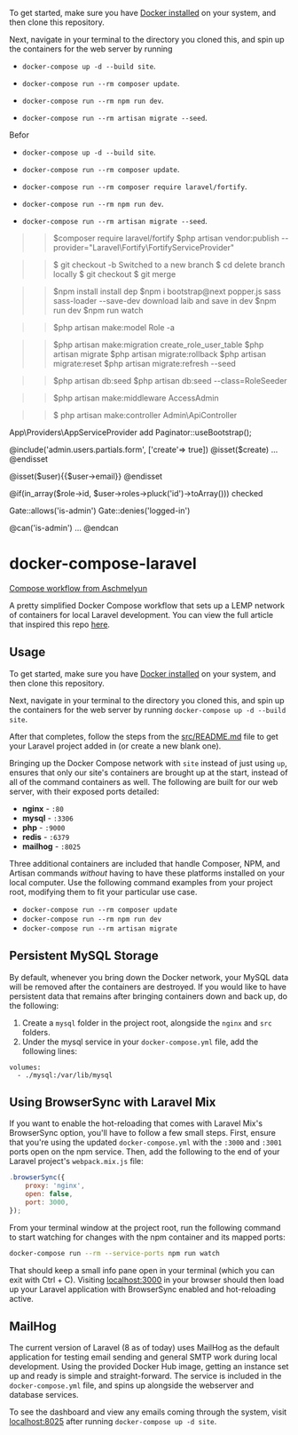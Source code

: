 To get started, make sure you have [Docker installed](https://docs.docker.com/docker-for-mac/install/) on your system, and then clone this repository.

Next, navigate in your terminal to the directory you cloned this, and spin up the containers for the web server by running 

- `docker-compose up -d --build site`.

- `docker-compose run --rm composer update`.

- `docker-compose run --rm npm run dev`.

- `docker-compose run --rm artisan migrate --seed`.


Befor 

- `docker-compose up -d --build site`.

- `docker-compose run --rm composer update`.

- `docker-compose run --rm composer require laravel/fortify`.

- `docker-compose run --rm npm run dev`.

- `docker-compose run --rm artisan migrate --seed`.







>>$composer require laravel/fortify
>>$php artisan vendor:publish --provider="Laravel\Fortify\FortifyServiceProvider"

>>$ git checkout -b   Switched to a new branch
>>$ cd    delete branch locally
>>$ git checkout
>>$ git merge

>>$npm install   install dep
>>$npm i bootstrap@next popper.js sass sass-loader --save-dev download laib and save in dev
>>$npm run dev
>>$npm run watch

>>$php artisan make:model Role -a

>>$php artisan make:migration create_role_user_table
>>$php artisan migrate
>>$php artisan migrate:rollback
>>$php artisan migrate:reset
>>$php artisan migrate:refresh --seed

>>$php artisan db:seed
>>$php artisan db:seed --class=RoleSeeder

>>$php artisan make:middleware AccessAdmin

>>$ php artisan make:controller Admin\\ApiController


App\Providers\AppServiceProvider add Paginator::useBootstrap();




@include('admin.users.partials.form', ['create'=> true])
@isset($create) ... @endisset


@isset($user){{$user->email}} @endisset


@if(in_array($role->id, $user->roles->pluck('id')->toArray())) checked


Gate::allows('is-admin')
Gate::denies('logged-in')

@can('is-admin') ... @endcan


# docker-compose-laravel

[Compose workflow from Aschmelyun](https://github.com/aschmelyun/docker-compose-laravel)

A pretty simplified Docker Compose workflow that sets up a LEMP network of containers for local Laravel development. You can view the full article that inspired this repo [here](https://dev.to/aschmelyun/the-beauty-of-docker-for-local-laravel-development-13c0).


## Usage

To get started, make sure you have [Docker installed](https://docs.docker.com/docker-for-mac/install/) on your system, and then clone this repository.

Next, navigate in your terminal to the directory you cloned this, and spin up the containers for the web server by running `docker-compose up -d --build site`.

After that completes, follow the steps from the [src/README.md](src/README.md) file to get your Laravel project added in (or create a new blank one).

Bringing up the Docker Compose network with `site` instead of just using `up`, ensures that only our site's containers are brought up at the start, instead of all of the command containers as well. The following are built for our web server, with their exposed ports detailed:

- **nginx** - `:80`
- **mysql** - `:3306`
- **php** - `:9000`
- **redis** - `:6379`
- **mailhog** - `:8025` 

Three additional containers are included that handle Composer, NPM, and Artisan commands *without* having to have these platforms installed on your local computer. Use the following command examples from your project root, modifying them to fit your particular use case.

- `docker-compose run --rm composer update`
- `docker-compose run --rm npm run dev`
- `docker-compose run --rm artisan migrate` 

## Persistent MySQL Storage

By default, whenever you bring down the Docker network, your MySQL data will be removed after the containers are destroyed. If you would like to have persistent data that remains after bringing containers down and back up, do the following:

1. Create a `mysql` folder in the project root, alongside the `nginx` and `src` folders.
2. Under the mysql service in your `docker-compose.yml` file, add the following lines:

```
volumes:
  - ./mysql:/var/lib/mysql
```

## Using BrowserSync with Laravel Mix

If you want to enable the hot-reloading that comes with Laravel Mix's BrowserSync option, you'll have to follow a few small steps. First, ensure that you're using the updated `docker-compose.yml` with the `:3000` and `:3001` ports open on the npm service. Then, add the following to the end of your Laravel project's `webpack.mix.js` file:

```javascript
.browserSync({
    proxy: 'nginx',
    open: false,
    port: 3000,
});
```

From your terminal window at the project root, run the following command to start watching for changes with the npm container and its mapped ports:

```bash
docker-compose run --rm --service-ports npm run watch
```

That should keep a small info pane open in your terminal (which you can exit with Ctrl + C). Visiting [localhost:3000](http://localhost:3000) in your browser should then load up your Laravel application with BrowserSync enabled and hot-reloading active.

## MailHog

The current version of Laravel (8 as of today) uses MailHog as the default application for testing email sending and general SMTP work during local development. Using the provided Docker Hub image, getting an instance set up and ready is simple and straight-forward. The service is included in the `docker-compose.yml` file, and spins up alongside the webserver and database services.

To see the dashboard and view any emails coming through the system, visit [localhost:8025](http://localhost:8025) after running `docker-compose up -d site`.

